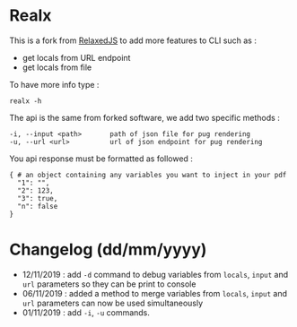 # Realx

This is a fork from [RelaxedJS](https://github.com/RelaxedJS/ReLaXed/wiki/Command-line-options) to add more features to CLI such as : 
* get locals from URL endpoint
* get locals from file

To have more info type :

```
realx -h
```

The api is the same from forked software, we add two specific methods :

```
-i, --input <path>       path of json file for pug rendering
-u, --url <url>          url of json endpoint for pug rendering
```

You api response must be formatted as followed : 

```
{ # an object containing any variables you want to inject in your pdf
  "1": "",
  "2": 123,
  "3": true,
  "n": false
}
```

# Changelog (dd/mm/yyyy)

* 12/11/2019 : add ``-d`` command to debug variables from ``locals``, ``input`` and ``url`` parameters so they can be print to console
* 06/11/2019 : added a method to merge variables from ``locals``, ``input`` and ``url`` parameters can now be used simultaneously
* 01/11/2019 : add ``-i``, ``-u`` commands.
